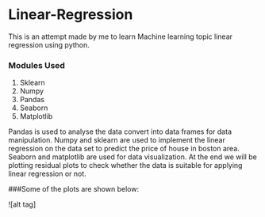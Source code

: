 # Linear-Regression

This is an attempt made by me to learn Machine learning topic linear regression using python.

### Modules Used

1. Sklearn
2. Numpy
3. Pandas
4. Seaborn
5. Matplotlib


Pandas is used to analyse the data convert into data frames for data manipulation. Numpy and sklearn are used to implement the linear regression on the data set to predict the price of house in boston area. 
Seaborn and matplotlib are used for data visualization. At the end we will be plotting residual plots to check whether the data is suitable for applying linear regression or not.

###Some of the plots are shown below:

![alt tag]
